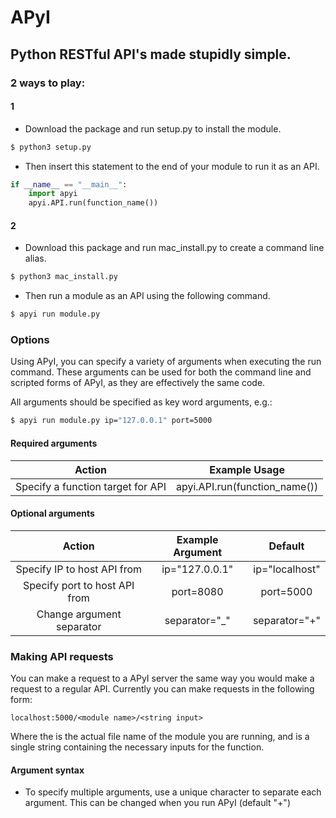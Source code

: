 # APyI
Python RESTful API's made stupidly simple.
---

### 2 ways to play:

#### 1
 - Download the package and run setup.py to install the module.
```bash
$ python3 setup.py
```
 - Then insert this statement to the end of your module to run it as an API.
```python
if __name__ == "__main__":
    import apyi
    apyi.API.run(function_name())
```

#### 2
 - Download this package and run mac_install.py to create a command line alias.
```bash
$ python3 mac_install.py
```

 - Then run a module as an API using the following command.
```bash
$ apyi run module.py
```

### Options
Using APyI, you can specify a variety of arguments when executing the run command. These arguments can be used for both the command line and scripted forms of APyI, as they are effectively the same code.

All arguments should be specified as key word arguments, e.g.:
```bash
$ apyi run module.py ip="127.0.0.1" port=5000
```
#### Required arguments
| Action | Example Usage |
| :-: | :-: |
| Specify a function target for API | apyi.API.run(function_name()) |

#### Optional arguments
| Action | Example Argument | Default |
| :-: | :-: | :-: |
| Specify IP to host API from | ip="127.0.0.1" | ip="localhost" |
| Specify port to host API from | port=8080 | port=5000 |
| Change argument separator | separator="\_" | separator="+" |


### Making API requests
You can make a request to a APyI server the same way you would make a request to a regular API. Currently you can make requests in the following form:
```
localhost:5000/<module name>/<string input>
```
Where the <module name> is the actual file name of the module you are running, and <string input> is a single string containing the necessary inputs for the function.

#### Argument syntax
 - To specify multiple arguments, use a unique character to separate each argument. This can be changed when you run APyI (default "+")
